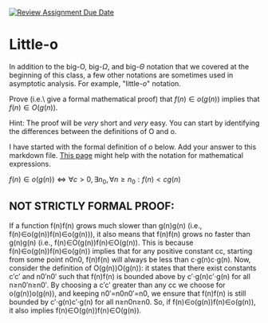 [![Review Assignment Due Date](https://classroom.github.com/assets/deadline-readme-button-24ddc0f5d75046c5622901739e7c5dd533143b0c8e959d652212380cedb1ea36.svg)](https://classroom.github.com/a/wM4-KOzy)
# Little-o

In addition to the big-O, big-$\Omega$, and big-$\Theta$ notation that
we covered at the beginning of this class, a few other notations are sometimes
used in asymptotic analysis.  For example, "little-$o$" notation.

Prove (i.e.\ give a formal mathematical proof) that $f(n)\in o(g(n))$ implies
that $f(n)\in O(g(n))$.

Hint: The proof will be *very* short and *very* easy. You can start by
identifying the differences between the definitions of O and o.

I have started with the formal definition of $o$ below. Add your answer to this
markdown file. [This
page](https://docs.github.com/en/get-started/writing-on-github/working-with-advanced-formatting/writing-mathematical-expressions)
might help with the notation for mathematical expressions.

$f(n)\in o(g(n)) \iff \forall c>0, \exists n_0, \forall n\ge n_0: f(n) < c g(n)$

## NOT STRICTLY FORMAL PROOF:
If a function f(n)f(n) grows much slower than g(n)g(n) (i.e., f(n)∈o(g(n))f(n)∈o(g(n))), it also means that f(n)f(n) grows no faster than g(n)g(n) (i.e., f(n)∈O(g(n))f(n)∈O(g(n)). 
This is because f(n)∈o(g(n))f(n)∈o(g(n)) implies that for any positive constant cc, starting from some point n0n0​, f(n)f(n) will always be less than c⋅g(n)c⋅g(n). 
Now, consider the definition of O(g(n))O(g(n)): it states that there exist constants c′c′ and n0′n0′​ such that f(n)f(n) is bounded above by c′⋅g(n)c′⋅g(n) for all n≥n0′n≥n0′​. 
By choosing a c′c′ greater than any cc we choose for o(g(n))o(g(n)), and keeping n0′=n0n0′​=n0​, we ensure that f(n)f(n) is still bounded by c′⋅g(n)c′⋅g(n) for all n≥n0n≥n0​. 
So, if f(n)∈o(g(n))f(n)∈o(g(n)), it also implies f(n)∈O(g(n))f(n)∈O(g(n)).

